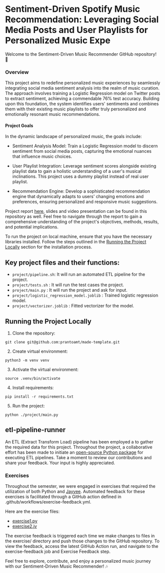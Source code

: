 # Sentiment-Driven Spotify Music Recommendation: Leveraging Social Media Posts and User Playlists for Personalized Music Expe

Welcome to the Sentiment-Driven Music Recommender GitHub repository! 🎵

### Overview
This project aims to redefine personalized music experiences by seamlessly integrating social media sentiment analysis into the realm of music curation. The approach involves training a Logistic Regression model on Twitter posts to extract sentiment, achieving a commendable 76% test accuracy. Building upon this foundation, the system identifies users' sentiments and combines them with their existing music playlists to offer truly personalized and emotionally resonant music recommendations.

#### Project Goals
In the dynamic landscape of personalized music, the goals include:

- Sentiment Analysis Model: Train a Logistic Regression model to discern sentiment from social media posts, capturing the emotional nuances that influence music choices.

- User Playlist Integration: Leverage sentiment scores alongside existing playlist data to gain a holistic understanding of a user's musical inclinations. This project uses a dummy playlist instead of real user playlist.

- Recommendation Engine: Develop a sophisticated recommendation engine that dynamically adapts to users' changing emotions and preferences, ensuring personalized and responsive music suggestions.

Project report [here](/project/report.pdf), slides and video presentation can be found in this repository as well. Feel free to navigate through the report to gain a comprehensive understanding of the project's objectives, methods, results, and potential implications.

To run the project on local machine, ensure that you have the necessary libraries installed. Follow the steps outlined in the [Running the Project Locally](#running-the-project-locally) section for the installation process.

## Key project files and their functions:

- `project/pipeline.sh`: It will run an automated ETL pipeline for the project.
- `project/tests.sh` : It will run the test cases the project.
- `project/main.py` : It will run the project and ask for input.
- `project/logistic_regression_model.joblib` : Trained logistic regression model.
- `project/vectorizer.joblib` : Fitted vectorizer for the model.

## Running the Project Locally

1. Clone the repository:

```
git clone git@github.com:prantoamt/made-template.git
```

2. Create virtual environment:

```
python3 -m venv venv
```

3. Activate the virtual environment:

```
source .venv/bin/activate
``` 

4. Install requirements:

```
pip install -r requirements.txt
```

5. Run the project:

```
python ./project/main.py
```

## etl-pipeline-runner
An ETL (Extract Transform Load) pipeline has been employed a to gather the required data for this project. Throughout the project, a collaborative effort has been made to initiate an [open-source Python package](https://github.com/prantoamt/etl-pipeline-runner) for executing ETL pipelines. Take a moment to review our contributions and share your feedback. Your input is highly appreciated.

### Exercises
Throughout the semester, we were engaged in exercises that required the utilization of both Python and [Jayvee](https://github.com/jvalue/jayvee). Automated feedback for these exercises is facilitated through a GitHub action defined in .github/workflows/exercise-feedback.yml.

Here are the exercise files:
- [exercise1.py](/exercises/exercise1.py)
- [exercise2.jv](/exercises/exercise2.jv)

The exercise feedback is triggered each time we make changes to files in the exercise/ directory and push those changes to the GitHub repository. To view the feedback, access the latest GitHub Action run, and navigate to the exercise-feedback job and Exercise Feedback step.

Feel free to explore, contribute, and enjoy a personalized music journey with our Sentiment-Driven Music Recommender! 🎶